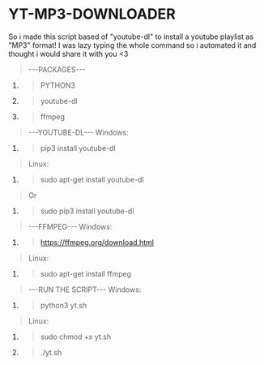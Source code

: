 # YT-MP3-DOWNLOADER
So i made this script based of "youtube-dl" to install a youtube playlist as "MP3" format! I was lazy typing the whole command so i automated it and thought i would share it with you &lt;3

> ---PACKAGES---
1. > PYTHON3
2. > youtube-dl
3. > ffmpeg

> ---YOUTUBE-DL---
> Windows:
1. > pip3 install youtube-dl
> Linux:
1. > sudo apt-get install youtube-dl 
> Or
1. > sudo pip3 install youtube-dl
> ---FFMPEG---
> Windows:
1. > https://ffmpeg.org/download.html
> Linux:
1. > sudo apt-get install ffmpeg

> ---RUN THE SCRIPT---
> Windows:
1. > python3 yt.sh
> Linux:
1. > sudo chmod +x yt.sh
2. > ./yt.sh
